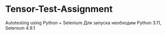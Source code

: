 # Tensor-Test-Assignment
Autotesting using Python + Selenium
Для запуска необходим Python 3.11, Selenium 4.9.1
